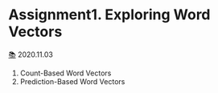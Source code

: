 # Assignment1. Exploring Word Vectors
[📚](https://web.stanford.edu/class/archive/cs/cs224n/cs224n.1194/assignments/a1_preview/exploring_word_vectors.html) 2020.11.03 


1. Count-Based Word Vectors
2. Prediction-Based Word Vectors
